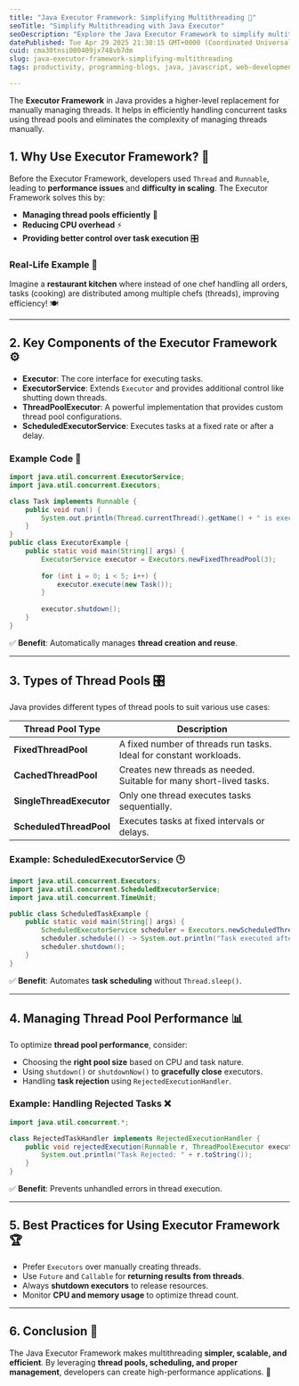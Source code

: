 ```yaml
---
title: "Java Executor Framework: Simplifying Multithreading 🚀"
seoTitle: "Simplify Multithreading with Java Executor"
seoDescription: "Explore the Java Executor Framework to simplify multithreading with efficient thread pool management, improved performance, and task control"
datePublished: Tue Apr 29 2025 21:30:15 GMT+0000 (Coordinated Universal Time)
cuid: cma30tnsi000409jx748vb7dm
slug: java-executor-framework-simplifying-multithreading
tags: productivity, programming-blogs, java, javascript, web-development, computer-science, developer, multithreading, coding, devops, programming-languages, dsa, codenewbies, programming-tips, dsainjava

---
```


The **Executor Framework** in Java provides a higher-level replacement for manually managing threads. It helps in efficiently handling concurrent tasks using thread pools and eliminates the complexity of managing threads manually.

## 1. Why Use Executor Framework? 🤔
Before the Executor Framework, developers used `Thread` and `Runnable`, leading to **performance issues** and **difficulty in scaling**. The Executor Framework solves this by:
- **Managing thread pools efficiently** 🔄
- **Reducing CPU overhead** ⚡
- **Providing better control over task execution** 🎛️

### Real-Life Example 🏢
Imagine a **restaurant kitchen** where instead of one chef handling all orders, tasks (cooking) are distributed among multiple chefs (threads), improving efficiency! 🍽️

---

## 2. Key Components of the Executor Framework ⚙️
- **Executor**: The core interface for executing tasks.
- **ExecutorService**: Extends `Executor` and provides additional control like shutting down threads.
- **ThreadPoolExecutor**: A powerful implementation that provides custom thread pool configurations.
- **ScheduledExecutorService**: Executes tasks at a fixed rate or after a delay.

### Example Code 📝
```java
import java.util.concurrent.ExecutorService;
import java.util.concurrent.Executors;

class Task implements Runnable {
    public void run() {
        System.out.println(Thread.currentThread().getName() + " is executing a task.");
    }
}
public class ExecutorExample {
    public static void main(String[] args) {
        ExecutorService executor = Executors.newFixedThreadPool(3);
        
        for (int i = 0; i < 5; i++) {
            executor.execute(new Task());
        }
        
        executor.shutdown();
    }
}
```
✅ **Benefit**: Automatically manages **thread creation and reuse**.

---

## 3. Types of Thread Pools 🎛️
Java provides different types of thread pools to suit various use cases:

| Thread Pool Type | Description |
|-----------------|-------------|
| **FixedThreadPool** | A fixed number of threads run tasks. Ideal for constant workloads. |
| **CachedThreadPool** | Creates new threads as needed. Suitable for many short-lived tasks. |
| **SingleThreadExecutor** | Only one thread executes tasks sequentially. |
| **ScheduledThreadPool** | Executes tasks at fixed intervals or delays. |

### Example: ScheduledExecutorService 🕒
```java
import java.util.concurrent.Executors;
import java.util.concurrent.ScheduledExecutorService;
import java.util.concurrent.TimeUnit;

public class ScheduledTaskExample {
    public static void main(String[] args) {
        ScheduledExecutorService scheduler = Executors.newScheduledThreadPool(2);
        scheduler.schedule(() -> System.out.println("Task executed after delay!"), 3, TimeUnit.SECONDS);
        scheduler.shutdown();
    }
}
```
✅ **Benefit**: Automates **task scheduling** without `Thread.sleep()`.

---

## 4. Managing Thread Pool Performance 📊
To optimize **thread pool performance**, consider:
- Choosing the **right pool size** based on CPU and task nature.
- Using `shutdown()` or `shutdownNow()` to **gracefully close** executors.
- Handling **task rejection** using `RejectedExecutionHandler`.

### Example: Handling Rejected Tasks ❌
```java
import java.util.concurrent.*;

class RejectedTaskHandler implements RejectedExecutionHandler {
    public void rejectedExecution(Runnable r, ThreadPoolExecutor executor) {
        System.out.println("Task Rejected: " + r.toString());
    }
}
```
✅ **Benefit**: Prevents unhandled errors in thread execution.

---

## 5. Best Practices for Using Executor Framework 🏆
- Prefer `Executors` over manually creating threads.
- Use `Future` and `Callable` for **returning results from threads**.
- Always **shutdown executors** to release resources.
- Monitor **CPU and memory usage** to optimize thread count.

---

## 6. Conclusion 🎯
The Java Executor Framework makes multithreading **simpler, scalable, and efficient**. By leveraging **thread pools, scheduling, and proper management**, developers can create high-performance applications. 🚀

